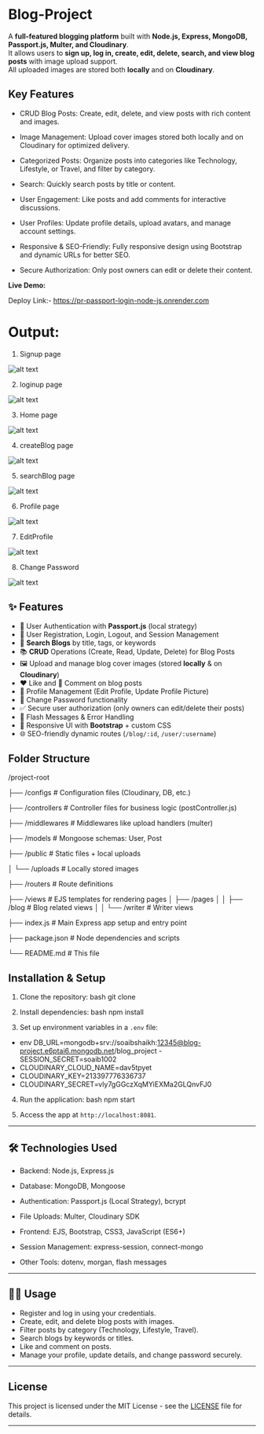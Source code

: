 # Blog-Project 


A **full-featured blogging platform** built with **Node.js, Express, MongoDB, Passport.js, Multer, and Cloudinary**.  
It allows users to **sign up, log in, create, edit, delete, search, and view blog posts** with image upload support.  
All uploaded images are stored both **locally** and on **Cloudinary**.  

## Key Features

- CRUD Blog Posts: Create, edit, delete, and view posts with rich content and images.

- Image Management: Upload cover images stored both locally and on Cloudinary for optimized delivery.

- Categorized Posts: Organize posts into categories like Technology, Lifestyle, or Travel, and filter by       category.

- Search: Quickly search posts by title or content.
 
- User Engagement: Like posts and add comments for interactive discussions.
 
- User Profiles: Update profile details, upload avatars, and manage account settings.
 
- Responsive & SEO-Friendly: Fully responsive design using Bootstrap and dynamic URLs for better SEO.
 
- Secure Authorization: Only post owners can edit or delete their content.
 
**Live Demo:** 

Deploy Link:-  https://pr-passport-login-node-js.onrender.com

# Output: 

1. Signup page 

![alt text](./output/signup.png) 

2. loginup page 

![alt text](./output/login.png) 

3. Home page 

![alt text](./output/blogHome.png) 

4. createBlog page 

![alt text](./output/createBlog.png) 

5. searchBlog page 

![alt text](./output/searchBlog.png) 

6. Profile page 

![alt text](./output/profile.png) 

7. EditProfile 

![alt text](./output/editProfile.png) 

8. Change Password 

![alt text](./output/changePassword.png) 


## ✨ Features  

- 🔐 User Authentication with **Passport.js** (local strategy)  
- 📝 User Registration, Login, Logout, and Session Management  
- 🔎 **Search Blogs** by title, tags, or keywords  
- 📚 **CRUD** Operations (Create, Read, Update, Delete) for Blog Posts  
- 🖼️ Upload and manage blog cover images (stored **locally** & on **Cloudinary**)  
- ❤️ Like and 💬 Comment on blog posts  
- 👤 Profile Management (Edit Profile, Update Profile Picture)  
- 🔑 Change Password functionality  
- ✅ Secure user authorization (only owners can edit/delete their posts)  
- 📢 Flash Messages & Error Handling  
- 📱 Responsive UI with **Bootstrap** + custom CSS  
- 🌐 SEO-friendly dynamic routes (`/blog/:id`, `/user/:username`) 

## Folder Structure
/project-root

├── /configs # Configuration files (Cloudinary, DB, etc.)

├── /controllers # Controller files for business logic (postController.js)

├── /middlewares # Middlewares like upload handlers (multer)

├── /models # Mongoose schemas: User, Post

├── /public # Static files + local uploads

│ └── /uploads # Locally stored images

├── /routers # Route definitions

├── /views # EJS templates for rendering pages
│ ├── /pages
│ │ ├── /blog # Blog related views
│ │ └── /writer # Writer views

├── index.js # Main Express app setup and entry point

├── package.json # Node dependencies and scripts

└── README.md # This file


## Installation & Setup

1. Clone the repository:
bash git clone

2. Install dependencies:
bash npm install

3. Set up environment variables in a `.env` file:

- env DB_URL=mongodb+srv://soaibshaikh:12345@blog-project.e6ptai6.mongodb.net/blog_project - SESSION_SECRET=soaib1002 
- CLOUDINARY_CLOUD_NAME=dav5tpyet 
- CLOUDINARY_KEY=213397776336737 
- CLOUDINARY_SECRET=vly7gGGczXqMYiEXMa2GLQnvFJ0

4. Run the application:
bash npm start

5. Access the app at `http://localhost:8081`.

---

## 🛠️ Technologies Used

- Backend: Node.js, Express.js

- Database: MongoDB, Mongoose

- Authentication: Passport.js (Local Strategy), bcrypt

- File Uploads: Multer, Cloudinary SDK

- Frontend: EJS, Bootstrap, CSS3, JavaScript (ES6+)

- Session Management: express-session, connect-mongo

- Other Tools: dotenv, morgan, flash messages
---

## 👨‍💻 Usage

- Register and log in using your credentials.
- Create, edit, and delete blog posts with images.
- Filter posts by category (Technology, Lifestyle, Travel). 
- Search blogs by keywords or titles.
- Like and comment on posts.
- Manage your profile, update details, and change password securely.

---

## License

This project is licensed under the MIT License - see the [LICENSE](LICENSE) file for details.

---